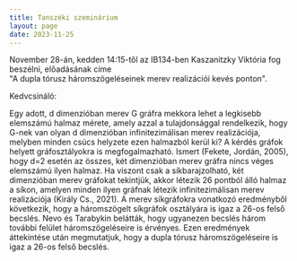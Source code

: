 ```yaml
---
title: Tanszéki szeminárium
layout: page 
date: 2023-11-25
---
```


November 28-án, kedden 14:15-től az IB134-ben Kaszanitzky Viktória fog beszélni, előadásának címe  
"A dupla tórusz háromszögeléseinek merev realizációi kevés ponton".

Kedvcsináló:



Egy adott, d dimenzióban merev G gráfra mekkora lehet a legkisebb
elemszámú halmaz mérete, amely azzal a tulajdonsággal rendelkezik,
hogy G-nek van olyan d dimenzióban infinitezimálisan merev
realizációja, melyben minden csúcs helyzete ezen halmazból kerül ki? A
kérdés gráfok helyett gráfosztályokra is megfogalmazható. Ismert
(Fekete, Jordán, 2005), hogy d=2 esetén az összes, két dimenzióban
merev gráfra nincs véges elemszámú ilyen halmaz.
Ha viszont csak a síkbarajzolható, két dimenzióban merev gráfokat
tekintjük, akkor létezik 26 pontból álló halmaz a síkon, amelyen
minden ilyen gráfnak létezik infinitezimálisan merev realizációja
(Király Cs., 2021).
A merev síkgráfokra vonatkozó eredményből következik, hogy a
háromszögelt síkgráfok osztályára is igaz a 26-os felső becslés. Nevo
és Tarabykin belátták, hogy ugyanezen becslés három további felület
háromszögeléseire is érvényes. Ezen eredmények áttekintése után
megmutatjuk, hogy a dupla tórusz háromszögeléseire is igaz a 26-os
felső becslés.
